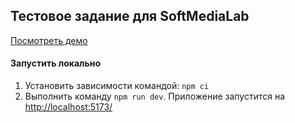 ## Тестовое задание для SoftMediaLab
[Посмотреть демо](https://vladimir-ioshkin.github.io/test-softmedialab/)

#### Запустить локально
1. Установить зависимости командой: `npm ci`
2. Выполнить команду `npm run dev`. Приложение запустится на [http://localhost:5173/]()
